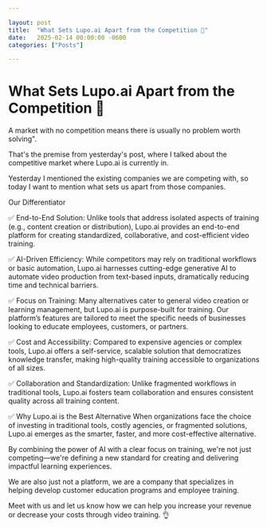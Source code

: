 ```yaml
---

layout: post
title:  "What Sets Lupo.ai Apart from the Competition 🚀"
date:   2025-02-14 00:00:00 -0600
categories: ["Posts"] 

---
```


# What Sets Lupo.ai Apart from the Competition 🚀

A market with no competition means there is usually no problem worth solving".

That's the premise from yesterday's post, where I talked about the competitive market where Lupo.ai is currently in.

Yesterday I mentioned the existing companies we are competing with, so today I want to mention what sets us apart from those companies.

Our Differentiator

✅ End-to-End Solution:
Unlike tools that address isolated aspects of training (e.g., content creation or distribution), Lupo.ai provides an end-to-end platform for creating standardized, collaborative, and cost-efficient video training.

✅ AI-Driven Efficiency:
While competitors may rely on traditional workflows or basic automation, Lupo.ai harnesses cutting-edge generative AI to automate video production from text-based inputs, dramatically reducing time and technical barriers.

✅ Focus on Training:
Many alternatives cater to general video creation or learning management, but Lupo.ai is purpose-built for training. Our platform’s features are tailored to meet the specific needs of businesses looking to educate employees, customers, or partners.

✅ Cost and Accessibility:
Compared to expensive agencies or complex tools, Lupo.ai offers a self-service, scalable solution that democratizes knowledge transfer, making high-quality training accessible to organizations of all sizes.

✅ Collaboration and Standardization:
Unlike fragmented workflows in traditional tools, Lupo.ai fosters team collaboration and ensures consistent quality across all training content.

✅ Why Lupo.ai is the Best Alternative
When organizations face the choice of investing in traditional tools, costly agencies, or fragmented solutions, Lupo.ai emerges as the smarter, faster, and more cost-effective alternative. 

By combining the power of AI with a clear focus on training, we're not just competing—we're defining a new standard for creating and delivering impactful learning experiences.

We are also just not a platform, we are a company that specializes in helping develop customer education programs and employee training.   

Meet with us and let us know how we can help you increase your revenue or decrease your costs through video training. 👌